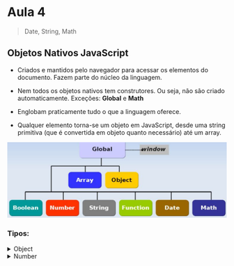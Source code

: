 # Aula 4

> Date, String, Math

## Objetos Nativos JavaScript 

- Criados e mantidos pelo navegador para acessar os elementos do documento.
Fazem parte do núcleo da linguagem.

- Nem todos os objetos nativos tem construtores.
Ou seja, não são criado automaticamente.
Exceções: **Global** e **Math**

- Englobam praticamente tudo o que a linguagem oferece.

- Qualquer elemento torna-se um objeto em JavaScript, desde uma string primitiva (que é convertida em objeto quanto necessário) até um array.

![Objetos Nativos](https://github.com/marcelobarbieri/fiap_frontendspecialist/blob/main/assets/objetosnativos.png)

### Tipos:

<details><summary>Object</summary>

Tipo genérico de objeto. Usado para representar qualquer objeto criado com *new*

> Métodos
- toString(): transforma qualquer objeto em uma representação
- stringvalueOf(): converte qualquer objeto em seu valor primitivo

> Exemplo

```
index.html
js/
    script.js
```    
    
index.html    
    
```html
<!DOCTYPE html>  
<html>
    <head>
        <title>Objetos Nativos</title>
    </head>
    <body>
        <script type="text/javascript" src="js/script.js"></script>
    </body>
</html>  
```
  
script.js

```js
d=new Date();
alert(d.toString());    
    
n=new Number(1000);
alert(n.valueOf());    
```
    
</details>    

<details><summary>Number</summary>

Usado para representar números como objetos.

A principal utilidade é disponibilizar algumas constantes globais:
    
|Função|Valor|
|:---|:---:|
|Number.MAX_VALUE|1.79e+308|
|Number.MIN_VALUE|5e-324|    
|Number.NaN|NaN|
|Number.POSITIVE_INFINITY|-Infinity|
|Number.NEGATIVE_INFINITY|Infinity|
    
> Funções:
    
- toFixed()

```js
var n = new Number("80.90674");    
/* o método toFixed retorna o número de casas decimais definidas dentro do parâmetro */    

alert(n.toFixed());    
/* com os parâmetros vazios, ele retorna um número sem casas decimais. */    
/* resultado: 81 (arredondou para 81) */        
    
alert(n.toFixed(3));    
/* para obter a quantidade de casas decimais desejadas, declarar dentro dos parenteses */    
/* resultado: 81 (arredondou para 80.907) */            
```

- toPrecision()   
    
```js
var n = new Number("54.47849");    
    
alert(n.toPrecision());    
/* este parâmetro é opcional */    
/* - vazio, retornará o número informado */
/* - preenchido retornará o número com a quantidade de dígitos definida no parâmetro */    
/* resultado: 54.47849 */    
    
alert(n.toPrecision(1));    
/* resultado: 5e+1 */    
/* retorna em notação científica, cabe dentro de 1 */    
/* obs.: com precisão menor que 3, o número será convertido para notação científica */    
    
alert(n.toPrecision(5));        
/* retorna o número com a quantidade de dígitos definida no parâmetro */    
/* resultado: 54.478 */        
/* retorna um número igual ao informado com 5 dígitos */     
```
    
- toExponential()
    
```js
/* o parâmetro nessa função é opcional */    
/* se for passado algum parâmetro deve estar compreendido entre 0 e 20 */
    
var n = new Number("54.47849");    
alert(n.toExponential());    
/* aqui se não for passado nenhum parâmetro, */
/* o número será transformado em notação científica, */
/* com a precisão necessária para representar o número todo */    
/* resultado: 5.447849e+1 */    
    
var n = new Number("54.47849");    
alert(n.toExponential(5));    
/* se for declarado um parâmetro, nesse exemplo 5, */    
/* o número será transformado em notação científica, */    
/* com a precisão possível ao número declarado */    
/* resultado: 5.44785e+1 */    
```    
    
</details>    

<!--
<details><summary>Number</summary>

</details>    
-->
